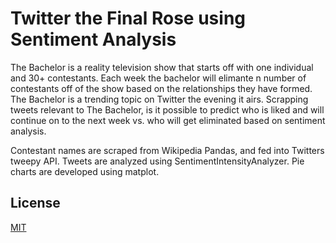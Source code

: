 # Twitter the Final Rose using Sentiment Analysis

The Bachelor is a reality television show that starts off with one individual and 30+ contestants. Each week the bachelor will elimante n number of contestants off of the show based on the relationships they have formed. The Bachelor is a trending topic on Twitter the evening it airs. Scrapping tweets relevant to The Bachelor, is it possible to predict who is liked and will continue on to the next week vs. who will get eliminated based on sentiment analysis.

Contestant names are scraped from Wikipedia Pandas, and fed into Twitters tweepy API. Tweets are analyzed using SentimentIntensityAnalyzer.  Pie charts are developed using matplot.


## License
[MIT](https://choosealicense.com/licenses/mit/)
